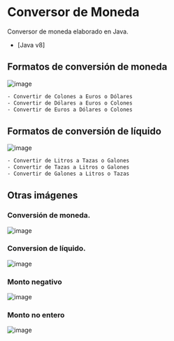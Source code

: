 # Conversor de Moneda

Conversor de moneda elaborado en Java.
- [Java v8]

## Formatos de conversión de moneda

![image](https://user-images.githubusercontent.com/80017848/184944038-0288b80e-dfde-4402-9ace-d1f4302092e4.png)

```sh
- Convertir de Colones a Euros o Dólares
- Convertir de Dólares a Euros o Colones
- Convertir de Euros a Dólares o Colones
```

## Formatos de conversión de líquido

![image](https://user-images.githubusercontent.com/80017848/184944157-04b444e5-326a-4600-ad91-2a23da75cb78.png)

```sh
- Convertir de Litros a Tazas o Galones
- Convertir de Tazas a Litros o Galones
- Convertir de Galones a Litros o Tazas

```

## Otras imágenes

### Conversión de moneda.
![image](https://user-images.githubusercontent.com/80017848/184943549-4d96585e-7ee0-41bd-8dae-b63023a2fc2c.png)

### Conversion de líquido.
![image](https://user-images.githubusercontent.com/80017848/184943379-47d8233b-2de2-44cd-aa26-a4ff26639913.png)

### Monto negativo
![image](https://user-images.githubusercontent.com/80017848/184943775-f09c50f2-6c8d-4540-b9c1-e7b18aeb9292.png)

### Monto no entero
![image](https://user-images.githubusercontent.com/80017848/184943857-c01b3997-0300-4068-962d-ae5596673f55.png)

